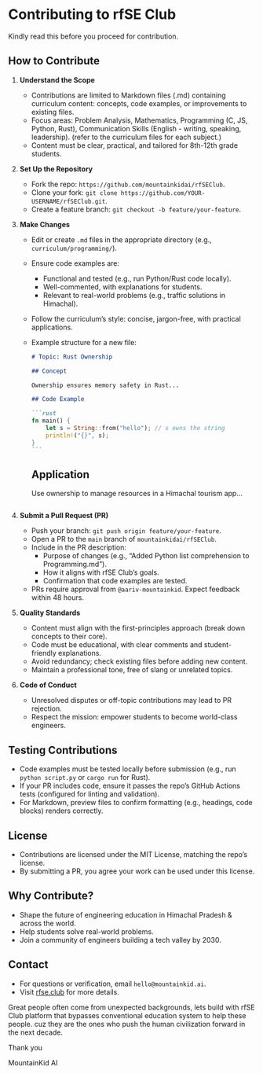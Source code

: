 # Contributing to rfSE Club

Kindly read this before you proceed for contribution.

## How to Contribute

1. **Understand the Scope**

   - Contributions are limited to Markdown files (.md) containing curriculum content: concepts, code examples, or improvements to existing files.
   - Focus areas: Problem Analysis, Mathematics, Programming (C, JS, Python, Rust), Communication Skills (English - writing, speaking, leadership). (refer to the curriculum files for each subject.)
   - Content must be clear, practical, and tailored for 8th-12th grade students.

2. **Set Up the Repository**

   - Fork the repo: `https://github.com/mountainkidai/rfSEClub`.
   - Clone your fork: `git clone https://github.com/YOUR-USERNAME/rfSEClub.git`.
   - Create a feature branch: `git checkout -b feature/your-feature`.

3. **Make Changes**

   - Edit or create `.md` files in the appropriate directory (e.g., `curriculum/programming/`).
   - Ensure code examples are:
     - Functional and tested (e.g., run Python/Rust code locally).
     - Well-commented, with explanations for students.
     - Relevant to real-world problems (e.g., traffic solutions in Himachal).
   - Follow the curriculum’s style: concise, jargon-free, with practical applications.
   - Example structure for a new file:

     ````markdown
     # Topic: Rust Ownership

     ## Concept

     Ownership ensures memory safety in Rust...

     ## Code Example

     ```rust
     fn main() {
         let s = String::from("hello"); // s owns the string
         println!("{}", s);
     }
     ```
     ````

     ## Application

     Use ownership to manage resources in a Himachal tourism app...

     ```

     ```

4. **Submit a Pull Request (PR)**

   - Push your branch: `git push origin feature/your-feature`.
   - Open a PR to the `main` branch of `mountainkidai/rfSEClub`.
   - Include in the PR description:
     - Purpose of changes (e.g., “Added Python list comprehension to Programming.md”).
     - How it aligns with rfSE Club’s goals.
     - Confirmation that code examples are tested.
   - PRs require approval from `@aariv-mountainkid`. Expect feedback within 48 hours.

5. **Quality Standards**

   - Content must align with the first-principles approach (break down concepts to their core).
   - Code must be educational, with clear comments and student-friendly explanations.
   - Avoid redundancy; check existing files before adding new content.
   - Maintain a professional tone, free of slang or unrelated topics.

6. **Code of Conduct**
   - Unresolved disputes or off-topic contributions may lead to PR rejection.
   - Respect the mission: empower students to become world-class engineers.

## Testing Contributions

- Code examples must be tested locally before submission (e.g., run `python script.py` or `cargo run` for Rust).
- If your PR includes code, ensure it passes the repo’s GitHub Actions tests (configured for linting and validation).
- For Markdown, preview files to confirm formatting (e.g., headings, code blocks) renders correctly.

## License

- Contributions are licensed under the MIT License, matching the repo’s license.
- By submitting a PR, you agree your work can be used under this license.

## Why Contribute?

- Shape the future of engineering education in Himachal Pradesh & across the world.
- Help students solve real-world problems.
- Join a community of engineers building a tech valley by 2030.

## Contact

- For questions or verification, email `hello@mountainkid.ai`.
- Visit [rfse.club](https://www.rfse.club) for more details.

Great people often come from unexpected backgrounds, lets build with rfSE Club platform that bypasses conventional education system to help these people. cuz they are the ones who push the human civilization forward in the next decade.

Thank you

MountainKid AI
